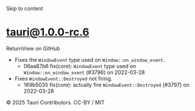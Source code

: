 Skip to content
# tauri@1.0.0-rc.6
ReturnView on GitHub
  * Fixes the `WindowEvent` type used on `Window::on_window_event`. 
    * 06aa87b6 fix(core): `WindowEvent` type used on `Window::on_window_event` (#3796) on 2022-03-28
  * Fixes `WindowEvent::Destroyed` not firing. 
    * 169b5035 fix(core): actually fire `WindowEvent::Destroyed` (#3797) on 2022-03-28


© 2025 Tauri Contributors. CC-BY / MIT
